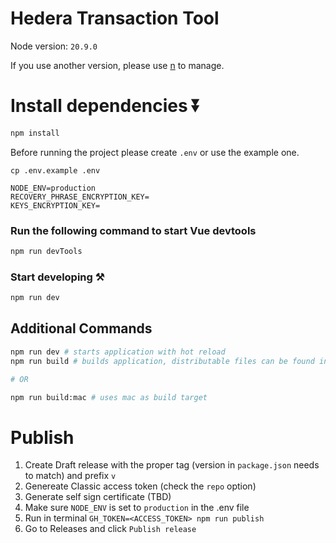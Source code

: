 # Hedera Transaction Tool

Node version: `20.9.0`

If you use another version, please use [n](https://github.com/tj/n) to manage.

# Install dependencies ⏬

```bash
npm install
```

Before running the project please create `.env` or use the example one.

```shell
cp .env.example .env
```

```
NODE_ENV=production
RECOVERY_PHRASE_ENCRYPTION_KEY=
KEYS_ENCRYPTION_KEY=
```

### Run the following command to start Vue devtools

```bash
npm run devTools
```

### Start developing ⚒️

```bash
npm run dev
```

## Additional Commands

```bash
npm run dev # starts application with hot reload
npm run build # builds application, distributable files can be found in "dist" folder

# OR

npm run build:mac # uses mac as build target
```

# Publish

1. Create Draft release with the proper tag (version in `package.json` needs to match) and prefix `v`
2. Genereate Classic access token (check the `repo` option)
3. Generate self sign certificate (TBD)
4. Make sure `NODE_ENV` is set to `production` in the .env file
5. Run in terminal `GH_TOKEN=<ACCESS_TOKEN> npm run publish`
6. Go to Releases and click `Publish release`
